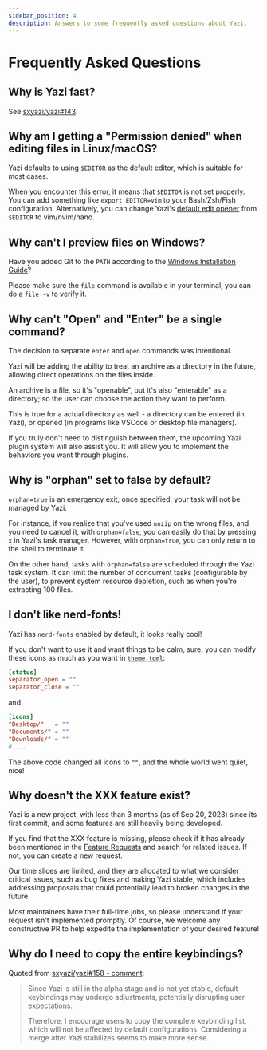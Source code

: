 ```yaml
---
sidebar_position: 4
description: Answers to some frequently asked questions about Yazi.
---
```


# Frequently Asked Questions

## Why is Yazi fast?

See [sxyazi/yazi#143](https://github.com/sxyazi/yazi/issues/143).

## Why am I getting a "Permission denied" when editing files in Linux/macOS?

Yazi defaults to using `$EDITOR` as the default editor, which is suitable for most cases.

When you encounter this error, it means that `$EDITOR` is not set properly. You can add something like `export EDITOR=vim` to your Bash/Zsh/Fish configuration.
Alternatively, you can change Yazi's [default edit opener](https://github.com/sxyazi/yazi/blob/main/yazi-config/preset/yazi.toml) from `$EDITOR` to vim/nvim/nano.

## Why can't I preview files on Windows?

Have you added Git to the `PATH` according to the [Windows Installation Guide](https://github.com/sxyazi/yazi/wiki/Windows-Installation-Guide#requirements)?

Please make sure the `file` command is available in your terminal, you can do a `file -v` to verify it.

## Why can't "Open" and "Enter" be a single command?

The decision to separate `enter` and `open` commands was intentional.

Yazi will be adding the ability to treat an archive as a directory in the future, allowing direct operations on the files inside.

An archive is a file, so it's "openable", but it's also "enterable" as a directory; so the user can choose the action they want to perform.

This is true for a actual directory as well - a directory can be entered (in Yazi), or opened (in programs like VSCode or desktop file managers).

If you truly don't need to distinguish between them, the upcoming Yazi plugin system will also assist you. It will allow you to implement the behaviors you want through plugins.

## Why is "orphan" set to false by default?

`orphan=true` is an emergency exit; once specified, your task will not be managed by Yazi.

For instance, if you realize that you've used `unzip` on the wrong files, and you need to cancel it, with `orphan=false`, you can easily do that by pressing `x` in Yazi's task manager.
However, with `orphan=true`, you can only return to the shell to terminate it.

On the other hand, tasks with `orphan=false` are scheduled through the Yazi task system. It can limit the number of concurrent tasks (configurable by the user), to prevent system resource depletion, such as when you're extracting 100 files.

## I don't like nerd‐fonts!

Yazi has `nerd-fonts` enabled by default, it looks really cool!

If you don't want to use it and want things to be calm, sure, you can modify these icons as much as you want in [`theme.toml`](./configuration/theme.md):

```toml
[status]
separator_open = ""
separator_close = ""
```

and

```toml
[icons]
"Desktop/"   = ""
"Documents/" = ""
"Downloads/" = ""
# ...
```

The above code changed all icons to `""`, and the whole world went quiet, nice!

## Why doesn't the XXX feature exist?

Yazi is a new project, with less than 3 months (as of Sep 20, 2023) since its first commit, and some features are still heavily being developed.

If you find that the XXX feature is missing, please check if it has already been mentioned in the [Feature Requests](https://github.com/sxyazi/yazi/issues/51) and search for related issues. If not, you can create a new request.

Our time slices are limited, and they are allocated to what we consider critical issues, such as bug fixes and making Yazi stable, which includes addressing proposals that could potentially lead to broken changes in the future.

Most maintainers have their full-time jobs, so please understand if your request isn't implemented promptly. Of course, we welcome any constructive PR to help expedite the implementation of your desired feature!

## Why do I need to copy the entire keybindings?

Quoted from [sxyazi/yazi#158 - comment](https://github.com/sxyazi/yazi/issues/158#issuecomment-1722130381):

> Since Yazi is still in the alpha stage and is not yet stable, default keybindings may undergo adjustments, potentially disrupting user expectations.
>
> Therefore, I encourage users to copy the complete keybinding list, which will not be affected by default configurations. Considering a merge after Yazi stabilizes seems to make more sense.
